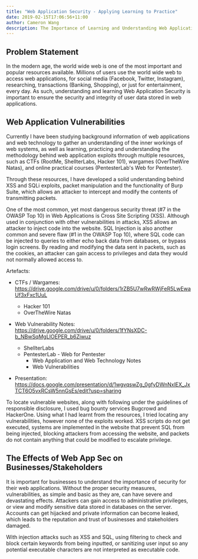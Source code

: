```yaml
---
title: "Web Application Security - Applying Learning to Practice"
date: 2019-02-15T17:06:56+11:00
author: Cameron Wang
description: The Importance of Learning and Understanding Web Application Security, and its Effects on Businesses and Stakeholders
---
```

## Problem Statement
In the modern age, the world wide web is one of the most important and popular resources available. 
Millions of users use the world wide web to access web applications, for social media (Facebook, Twitter, Instagram), researching, transactions (Banking, Shopping), or just for entertainment, every day. 
As such, understanding and learning Web Application Security is important to ensure the security and integrity of user data stored in web applications.

## Web Application Vulnerabilities
Currently I have been studying background information of web applications and web technology to gather an understanding of the inner workings of web systems, as well as learning, practicing and understanding the methodology behind web application exploits through multiple resources, 
such as CTFs (RootMe, ShellterLabs, Hacker 101), wargames (OverTheWire Natas), and online practical courses (PentesterLab's Web for Pentester).

Through these resources, I have developed a solid understanding behind XSS and SQLi exploits, packet manipulation and the functionality of Burp Suite, which allows an attacker to intercept and modify the contents of transmitting packets.

One of the most common, yet most dangerous security threat (#7 in the OWASP Top 10) in Web Applications is Cross Site Scripting (XSS). 
Although used in conjunction with other vulnerabilities in attacks, XSS allows an attacker to inject code into the website. 
SQL Injection is also another common and severe flaw (#1 in the OWASP Top 10), where SQL code can be injected to queries to either echo back data from databases, or bypass login screens. 
By reading and modifying the data sent in packets, such as the cookies, an attacker can gain access to privileges and data they would not normally allowed access to.

Artefacts:

- CTFs / Wargames: https://drive.google.com/drive/u/0/folders/1rZB5U7wRwRWjFeR5LwEwaUf3xFxc1UuL
	- Hacker 101
	- OverTheWire Natas
	
- Web Vulnerability Notes: https://drive.google.com/drive/u/0/folders/1fYNsXDC-b_NBwSqMgLIOEPER_b6Ziwuz
	- ShellterLabs
	- PentesterLab - Web for Pentester
		- Web Application and Web Technology Notes
		- Web Vulnerabilities
		
- Presentation: https://docs.google.com/presentation/d/1wgvqswZg_0gfyDWnNxlEX_JxTCT6O5vxRCsW5nnGsEs/edit?usp=sharing
	
To locate vulnerable websites, along with following under the guidelines of responsible disclosure, I used bug bounty services Bugcrowd and HackerOne. 
Using what I had learnt from the resources, I tried locating any vulnerabilities, however none of the exploits worked. 
XSS scripts do not get executed, systems are implemented in the website that prevent SQL from being injected, blocking attackers from accessing the website, and packets do not contain anything that could be modified to escalate privilege.

## The Effects of Web App Sec on Businesses/Stakeholders
It is important for businesses to understand the importance of security for their web applications. Without the proper security measures, vulnerabilities, as simple and basic as they are, can have severe and devastating effects. 
Attackers can gain access to administrative privileges, or view and modify sensitive data stored in databases on the server. 
Accounts can get hijacked and private information can become leaked, which leads to the reputation and trust of businesses and stakeholders damaged.

With injection attacks such as XSS and SQL, using filtering to check and block certain keywords from being inputted, or sanitizing user input so any potential executable characters are not interpreted as executable code.
